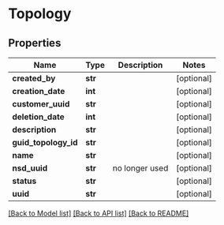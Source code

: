 # Topology

## Properties
Name | Type | Description | Notes
------------ | ------------- | ------------- | -------------
**created_by** | **str** |  | [optional] 
**creation_date** | **int** |  | [optional] 
**customer_uuid** | **str** |  | [optional] 
**deletion_date** | **int** |  | [optional] 
**description** | **str** |  | [optional] 
**guid_topology_id** | **str** |  | [optional] 
**name** | **str** |  | [optional] 
**nsd_uuid** | **str** | no longer used | [optional] 
**status** | **str** |  | [optional] 
**uuid** | **str** |  | [optional] 

[[Back to Model list]](../README.md#documentation-for-models) [[Back to API list]](../README.md#documentation-for-api-endpoints) [[Back to README]](../README.md)


